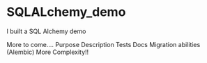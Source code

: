 SQLALchemy_demo
===============

I built a SQL Alchemy demo

More to come....
    Purpose
    Description
    Tests
    Docs
    Migration abilities (Alembic)
    More Complexity!!
